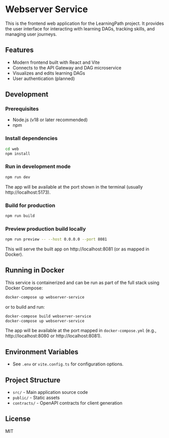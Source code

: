 
# Webserver Service

This is the frontend web application for the LearningPath project. It provides the user interface for interacting with learning DAGs, tracking skills, and managing user journeys.

## Features
- Modern frontend built with React and Vite
- Connects to the API Gateway and DAG microservice
- Visualizes and edits learning DAGs
- User authentication (planned)

## Development

### Prerequisites
- Node.js (v18 or later recommended)
- npm

### Install dependencies
```sh
cd web
npm install
```

### Run in development mode
```sh
npm run dev
```
The app will be available at the port shown in the terminal (usually http://localhost:5173).

### Build for production
```sh
npm run build
```

### Preview production build locally
```sh
npm run preview -- --host 0.0.0.0 --port 8081
```
This will serve the built app on http://localhost:8081 (or as mapped in Docker).

## Running in Docker
This service is containerized and can be run as part of the full stack using Docker Compose:
```sh
docker-compose up webserver-service
```
or to build and run:
```sh
docker-compose build webserver-service
docker-compose up webserver-service
```
The app will be available at the port mapped in `docker-compose.yml` (e.g., http://localhost:8080 or http://localhost:8081).

## Environment Variables
- See `.env` or `vite.config.ts` for configuration options.

## Project Structure
- `src/` - Main application source code
- `public/` - Static assets
- `contracts/` - OpenAPI contracts for client generation

## License
MIT

